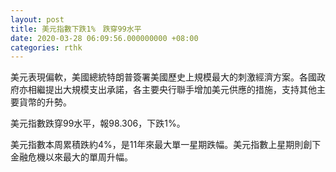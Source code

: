 ```yaml
---
layout: post
title: 美元指數下跌1%　跌穿99水平
date: 2020-03-28 06:09:56.000000000 +08:00
categories: rthk
---
```


美元表現偏軟，美國總統特朗普簽署美國歷史上規模最大的刺激經濟方案。各國政府亦相繼提出大規模支出承諾，各主要央行聯手增加美元供應的措施，支持其他主要貨幣的升勢。

美元指數跌穿99水平，報98.306，下跌1%。

美元指數本周累積跌約4%，是11年來最大單一星期跌幅。美元指數上星期則創下金融危機以來最大的單周升幅。

